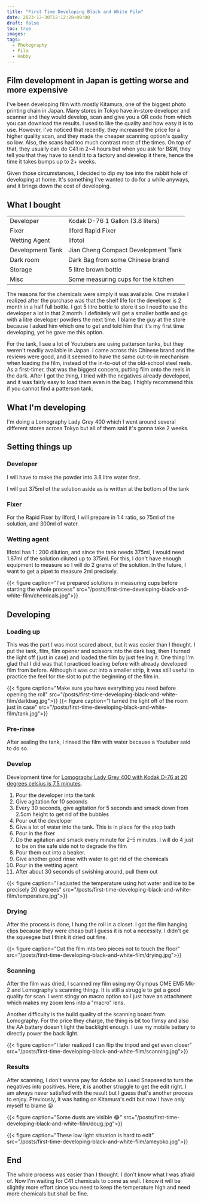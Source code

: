 ```yaml
---
title: "First Time Developing Black and White Film"
date: 2023-12-30T12:12:28+09:00
draft: false
toc: true
images:
tags:
  - Photography
  - Film
  - Hobby
---
```


## Film development in Japan is getting worse and more expensive

I've been developing film with mostly Kitamura, one of the biggest photo printing chain in Japan. Many stores in Tokyo have in-store developer and scanner and they would develop, scan and give you a QR code from which you can download the results. I used to like the quality and how easy it is to use. However, I've noticed that recently, they increased the price for a higher quality scan, and they made the cheaper scanning option's quality so low. Also, the scans had too much contrast most of the times. On top of that, they usually can do C41 in 2~4 hours but when you ask for B&W, they tell you that they have to send it to a factory and develop it there, hence the time it takes bumps up to 2+ weeks.

Given those circumstances, I decided to dip my toe into the rabbit hole of developing at home. It's something I've wanted to do for a while anyways, and it brings down the cost of developing.

## What I bought

|                  |                                     |
| ---------------- | ----------------------------------- |
| Developer        | Kodak D-76 1 Gallon (3.8 liters)    |
| Fixer            | Ilford Rapid Fixer                  |
| Wetting Agent    | Ilfotol                             |
| Development Tank | Jian Cheng Compact Development Tank |
| Dark room        | Dark Bag from some Chinese brand    |
| Storage          | 5 litre brown bottle                |
| Misc             | Some measuring cups for the kitchen |

The reasons for the chemicals were simply it was available. One mistake I realized after the purchase was that the shelf life for the developer is 2 month in a half full bottle. I got 5 litre bottle to store it so I need to use the developer a lot in that 2 month. I definitely will get a smaller bottle and go with a litre developer powders the next time. I blame the guy at the store because I asked him which one to get and told him that it's my first time developing, yet he gave me this option.

For the tank, I see a lot of Youtubers are using patterson tanks, but they weren't readily available in Japan. I came across this Chinese brand and the reviews were good, and it seemed to have the same out-to-in mechanism when loading the film, instead of the in-to-out of the old-school steel reels. As a first-timer, that was the biggest concern, putting film onto the reels in the dark. After I got the thing, I tried with the negatives already developed, and it was fairly easy to load them even in the bag. I highly recommend this if you cannot find a patterson tank.

## What I'm developing

I'm doing a Lomography Lady Grey 400 which I went around several different stores across Tokyo but all of them said it's gonna take 2 weeks.

## Setting things up

### Developer

I will have to make the powder into 3.8 litre water first.

I will put 375ml of the solution aside as is written at the bottom of the tank

### Fixer

For the Rapid Fixer by Ilford, I will prepare in 1:4 ratio, so 75ml of the solution, and 300ml of water.

### Wetting agent

Ilfotol has 1 : 200 dilution, and since the tank needs 375ml, I would need 1.87ml of the solution diluted up to 375ml. For this, I don't have enough equipment to measure so I will do 2 grams of the solution. In the future, I want to get a pipet to measure 2ml precisely.

{{< figure caption="I've prepared solutions in measuring cups before starting the whole process" src="/posts/first-time-developing-black-and-white-film/chemicals.jpg">}}

## Developing

### Loading up

This was the part I was most scared about, but it was easier than I thought. I put the tank, film, film opener and scissors into the dark bag, then I turned the light off (just in case) and loaded the film by just feeling it. One thing I'm glad that I did was that I practiced loading before with already developed film from before. Although it was cut into a smaller strip, it was still useful to practice the feel for the slot to put the beginning of the film in.

{{< figure caption="Make sure you have everything you need before opening the roll" src="/posts/first-time-developing-black-and-white-film/darkbag.jpg">}}
{{< figure caption="I turned the light off of the room just in case" src="/posts/first-time-developing-black-and-white-film/tank.jpg">}}

### Pre-rinse

After sealing the tank, I rinsed the film with water because a Youtuber said to do so.

### Develop

Development time for [Lomography Lady Grey 400 with Kodak D-76 at 20 degrees celsius is 7.5 minutes](https://www.lomography.com/magazine/94343-lady-grey-and-earl-grey-development-times).

1. Pour the developer into the tank
2. Give agitation for 10 seconds
3. Every 30 seconds, give agitation for 5 seconds and smack down from 2.5cm height to get rid of the bubbles
4. Pour out the developer
5. Give a lot of water into the tank. This is in place for the stop bath
6. Pour in the fixer
7. Do the agitation and smack every minute for 2–5 minutes. I will do 4 just to be on the safe side not to degrade the film
8. Pour them out into a beaker.
9. Give another good rinse with water to get rid of the chemicals
10. Pour in the wetting agent
11. After about 30 seconds of swishing around, pull them out

{{< figure caption="I adjusted the temperature using hot water and ice to be precisely 20 degrees" src="/posts/first-time-developing-black-and-white-film/temperature.jpg">}}

### Drying

After the process is done, I hung the roll in a closet. I got the film hanging clips because they were cheap but I guess it is not a necessity. I didn't ge the squeegee but I think it dried out fine.

{{< figure caption="Cut the film into two pieces not to touch the floor" src="/posts/first-time-developing-black-and-white-film/drying.jpg">}}

### Scanning

After the film was dried, I scanned my film using my Olympus OME EM5 Mk-2 and Lomography's scanning thingy. It is still a struggle to get a good quality for scan. I went stingy on macro option so I just have an attachment which makes my zoom lens into a "macro" lens.

Another difficulty is the build quality of the scanning board from Lomography. For the price they charge, the thing is bit too flimsy and also the AA battery doesn't light the backlight enough. I use my mobile battery to directly power the back light.

{{< figure caption="I later realized I can flip the tripod and get even closer" src="/posts/first-time-developing-black-and-white-film/scanning.jpg">}}

### Results

After scanning, I don't wanna pay for Adobe so I used Snapseed to turn the negatives into positives. Here, it is another struggle to get the edit right. I am always never satisfied with the result but I guess that's another process to enjoy. Previously, it was hating on Kitamura's edit but now I have only myself to blame 😝

{{< figure caption="Some dusts are visible 😂" src="/posts/first-time-developing-black-and-white-film/doug.jpg">}}

{{< figure caption="These low light situation is hard to edit" src="/posts/first-time-developing-black-and-white-film/ameyoko.jpg">}}

## End

The whole process was easier than I thought. I don't know what I was afraid of. Now I'm waiting for C41 chemicals to come as well. I know it will be slightly more effort since you need to keep the temperature high and need more chemicals but shall be fine.
